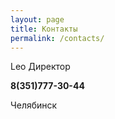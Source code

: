 ```yaml
---
layout: page
title: Контакты
permalink: /contacts/
---
```


Leo	Директор

**8(351)777-30-44**

Челябинск